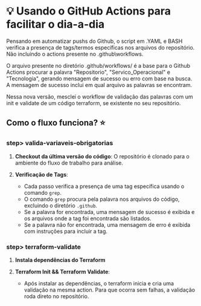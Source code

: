 # 💡 Usando o GitHub Actions para facilitar o dia-a-dia

Pensando em automatizar pushs do Github, o script em .YAML e BASH verifica a presença de tags/termos específicas nos arquivos do repositório. Não incluíndo o actions presente no .github\workflows\.

O arquivo presente no diretório .github/workflows/ é a base para o Github Actions procurar a palavra "Repositorio", "Servico_Operacional" e "Tecnologia", gerando mensagem de sucesso ou erro com base na busca.  A mensagem de sucesso inclui em qual arquivo as palavras se encontram. 

Nessa nova versão, mesclei o workflow de validação das palavras com um init e validate de um código terraform, se existente no seu repositório.

## Como o fluxo funciona? ⭐

### step> valida-variaveis-obrigatorias

1. **Checkout da última versão do código**: O repositório é clonado para o ambiente do fluxo de trabalho para análise.

2. **Verificação de Tags**:
   - Cada passo verifica a presença de uma tag específica usando o comando `grep`.
   - O comando `grep` procura pela palavra nos arquivos do código, excluindo o diretório `.github`.
   - Se a palavra for encontrada, uma mensagem de sucesso é exibida e os arquivos onde a tag foi encontrada são listados.
   - Se a palavra não for encontrada, uma mensagem de erro é exibida com instruções para incluir a tag.

### step> terraform-validate

1. **Instala dependências do Terraform**

2. **Terraform Init && Terraform Validate**:
   - Após instalar as dependências, o terraform inicia e cria uma validação na mesma action. Para que ocorra sem falhas, a validação roda direto no repositório.